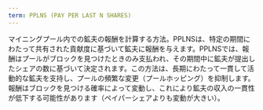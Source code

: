 ```yaml
---
term: PPLNS (PAY PER LAST N SHARES)
---
```


マイニングプール内での鉱夫の報酬を計算する方法。PPLNSは、特定の期間にわたって共有された貢献度に基づいて鉱夫に報酬を与えます。PPLNSでは、報酬はプールがブロックを見つけたときのみ支払われ、その期間中に鉱夫が提出したシェアの数に基づいて決定されます。この方法は、長期にわたって一貫して活動的な鉱夫を支持し、プールの頻繁な変更（プールホッピング）を抑制します。報酬はブロックを見つける確率によって変動し、これにより鉱夫の収入の一貫性が低下する可能性があります（ペイパーシェアよりも変動が大きい）。